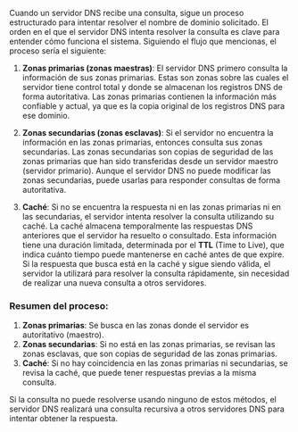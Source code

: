 Cuando un servidor DNS recibe una consulta, sigue un proceso estructurado para intentar resolver el nombre de dominio solicitado. El orden en el que el servidor DNS intenta resolver la consulta es clave para entender cómo funciona el sistema. Siguiendo el flujo que mencionas, el proceso sería el siguiente:

1. **Zonas primarias (zonas maestras)**: El servidor DNS primero consulta la información de sus zonas primarias. Estas son zonas sobre las cuales el servidor tiene control total y donde se almacenan los registros DNS de forma autoritativa. Las zonas primarias contienen la información más confiable y actual, ya que es la copia original de los registros DNS para ese dominio.

2. **Zonas secundarias (zonas esclavas)**: Si el servidor no encuentra la información en las zonas primarias, entonces consulta sus zonas secundarias. Las zonas secundarias son copias de seguridad de las zonas primarias que han sido transferidas desde un servidor maestro (servidor primario). Aunque el servidor DNS no puede modificar las zonas secundarias, puede usarlas para responder consultas de forma autoritativa.

3. **Caché**: Si no se encuentra la respuesta ni en las zonas primarias ni en las secundarias, el servidor intenta resolver la consulta utilizando su caché. La caché almacena temporalmente las respuestas DNS anteriores que el servidor ha resuelto o consultado. Esta información tiene una duración limitada, determinada por el **TTL** (Time to Live), que indica cuánto tiempo puede mantenerse en caché antes de que expire. Si la respuesta que busca está en la caché y sigue siendo válida, el servidor la utilizará para resolver la consulta rápidamente, sin necesidad de realizar una nueva consulta a otros servidores.

### Resumen del proceso:
1. **Zonas primarias**: Se busca en las zonas donde el servidor es autoritativo (maestro).
2. **Zonas secundarias**: Si no está en las zonas primarias, se revisan las zonas esclavas, que son copias de seguridad de las zonas primarias.
3. **Caché**: Si no hay coincidencia en las zonas primarias ni secundarias, se revisa la caché, que puede tener respuestas previas a la misma consulta.

Si la consulta no puede resolverse usando ninguno de estos métodos, el servidor DNS realizará una consulta recursiva a otros servidores DNS para intentar obtener la respuesta.